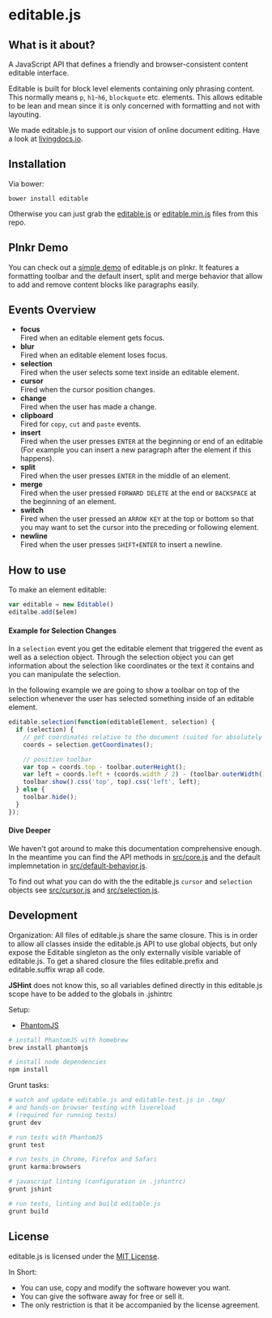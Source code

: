 editable.js
===========

## What is it about?

A JavaScript API that defines a friendly and browser-consistent content editable interface.

Editable is built for block level elements containing only phrasing content. This normally means `p`, `h1`-`h6`, `blockquote` etc. elements. This allows editable to be lean and mean since it is only concerned with formatting and not with layouting.

We made editable.js to support our vision of online document editing. Have a look at [livingdocs.io](http://livingdocs.io/).

## Installation

Via bower:

```shell
bower install editable
```

Otherwise you can just grab the [editable.js](editable.js) or [editable.min.js](editable.min.js) files from this repo.


## Plnkr Demo

You can check out a [simple demo](http://plnkr.co/edit/12OUl7) of editable.js on plnkr. It features a formatting toolbar and the default insert, split and merge behavior that allow to add and remove content blocks like paragraphs easily.


## Events Overview

- **focus**  
  Fired when an editable element gets focus.
- **blur**  
  Fired when an editable element loses focus.
- **selection**  
  Fired when the user selects some text inside an editable element.
- **cursor**  
  Fired when the cursor position changes.
- **change**  
  Fired when the user has made a change.
- **clipboard**  
  Fired for `copy`, `cut` and `paste` events.
- **insert**  
  Fired when the user presses `ENTER` at the beginning or end of an editable (For example you can insert a new paragraph after the element if this happens).
- **split**  
  Fired when the user presses `ENTER` in the middle of an element.
- **merge**  
  Fired when the user pressed `FORWARD DELETE` at the end or `BACKSPACE` at the beginning of an element.
- **switch**  
  Fired when the user pressed an `ARROW KEY` at the top or bottom so that you may want to set the cursor into the preceding or following element.
- **newline**  
  Fired when the user presses `SHIFT+ENTER` to insert a newline.


## How to use

To make an element editable:

```javascript
var editable = new Editable()
editalbe.add($elem)
```

#### Example for Selection Changes

In a `selection` event you get the editable element that triggered the event as well as a selection object. Through the selection object you can get information about the selection like coordinates or the text it contains and you can manipulate the selection.

In the following example we are going to show a toolbar on top of the selection whenever the user has selected something inside of an editable element.

```javascript
editable.selection(function(editableElement, selection) {
  if (selection) {
    // get coordinates relative to the document (suited for absolutely positioned elements)
    coords = selection.getCoordinates();

    // position toolbar
    var top = coords.top - toolbar.outerHeight();
    var left = coords.left + (coords.width / 2) - (toolbar.outerWidth() / 2);
    toolbar.show().css('top', top).css('left', left);
  } else {
    toolbar.hide();
  }
});
```

#### Dive Deeper

We haven't got around to make this documentation comprehensive enough. In the meantime you can find the API methods in [src/core.js](src/core.js) and the default implemnetation in [src/default-behavior.js](src/default-behavior.js).

To find out what you can do with the the editable.js `cursor` and `selection` objects see [src/cursor.js](src/cursor.js) and [src/selection.js](src/selection.js).


## Development

Organization:
All files of editable.js share the same closure. This is in order to allow all classes inside the editable.js API to use global objects, but only expose the Editable singleton as the only externally visible variable of editable.js. To get a shared closure the files editable.prefix and editable.suffix wrap all code.

**JSHint** does not know this, so all variables defined directly in this editable.js scope have to be added to the globals in .jshintrc


Setup:

- [PhantomJS](http://phantomjs.org/)

```bash
# install PhantomJS with homebrew
brew install phantomjs

# install node dependencies
npm install
```


Grunt tasks:

```bash
# watch and update editable.js and editable-test.js in .tmp/
# and hands-on browser testing with livereload 
# (required for running tests)
grunt dev

# run tests with PhantomJS
grunt test

# run tests in Chrome, Firefox and Safari
grunt karma:browsers

# javascript linting (configuration in .jshintrc)
grunt jshint

# run tests, linting and build editable.js
grunt build
```

## License

editable.js is licensed under the [MIT License](LICENSE).

In Short:

- You can use, copy and modify the software however you want.
- You can give the software away for free or sell it.
- The only restriction is that it be accompanied by the license agreement.
